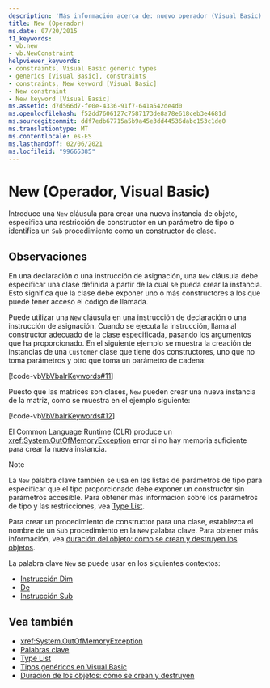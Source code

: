 ```yaml
---
description: 'Más información acerca de: nuevo operador (Visual Basic)'
title: New (Operador)
ms.date: 07/20/2015
f1_keywords:
- vb.new
- vb.NewConstraint
helpviewer_keywords:
- constraints, Visual Basic generic types
- generics [Visual Basic], constraints
- constraints, New keyword [Visual Basic]
- New constraint
- New keyword [Visual Basic]
ms.assetid: d7d566d7-fe0e-4336-91f7-641a542de4d0
ms.openlocfilehash: f52dd7606127c7587173de8a78e618ceb3e4681d
ms.sourcegitcommit: ddf7edb67715a5b9a45e3dd44536dabc153c1de0
ms.translationtype: MT
ms.contentlocale: es-ES
ms.lasthandoff: 02/06/2021
ms.locfileid: "99665385"
---
```

# <a name="new-operator-visual-basic"></a>New (Operador, Visual Basic)

Introduce una `New` cláusula para crear una nueva instancia de objeto, especifica una restricción de constructor en un parámetro de tipo o identifica un `Sub` procedimiento como un constructor de clase.

## <a name="remarks"></a>Observaciones

En una declaración o una instrucción de asignación, una `New` cláusula debe especificar una clase definida a partir de la cual se pueda crear la instancia. Esto significa que la clase debe exponer uno o más constructores a los que puede tener acceso el código de llamada.

Puede utilizar una `New` cláusula en una instrucción de declaración o una instrucción de asignación. Cuando se ejecuta la instrucción, llama al constructor adecuado de la clase especificada, pasando los argumentos que ha proporcionado. En el siguiente ejemplo se muestra la creación de instancias de una `Customer` clase que tiene dos constructores, uno que no toma parámetros y otro que toma un parámetro de cadena:

[!code-vb[VbVbalrKeywords#11](~/samples/snippets/visualbasic/VS_Snippets_VBCSharp/VbVbalrKeywords/VB/Class6.vb#11)]

Puesto que las matrices son clases, `New` pueden crear una nueva instancia de la matriz, como se muestra en el ejemplo siguiente:

[!code-vb[VbVbalrKeywords#12](~/samples/snippets/visualbasic/VS_Snippets_VBCSharp/VbVbalrKeywords/VB/Class6.vb#12)]

El Common Language Runtime (CLR) produce un <xref:System.OutOfMemoryException> error si no hay memoria suficiente para crear la nueva instancia.

> [!NOTE]
> La `New` palabra clave también se usa en las listas de parámetros de tipo para especificar que el tipo proporcionado debe exponer un constructor sin parámetros accesible. Para obtener más información sobre los parámetros de tipo y las restricciones, vea [Type List](../statements/type-list.md).

Para crear un procedimiento de constructor para una clase, establezca el nombre de un `Sub` procedimiento en la `New` palabra clave. Para obtener más información, vea [duración del objeto: cómo se crean y destruyen los objetos](../../programming-guide/language-features/objects-and-classes/object-lifetime-how-objects-are-created-and-destroyed.md).

La palabra clave `New` se puede usar en los siguientes contextos:

- [Instrucción Dim](../statements/dim-statement.md)
- [De](../statements/of-clause.md)
- [Instrucción Sub](../statements/sub-statement.md)

## <a name="see-also"></a>Vea también

- <xref:System.OutOfMemoryException>
- [Palabras clave](../keywords/index.md)
- [Type List](../statements/type-list.md)
- [Tipos genéricos en Visual Basic](../../programming-guide/language-features/data-types/generic-types.md)
- [Duración de los objetos: cómo se crean y destruyen](../../programming-guide/language-features/objects-and-classes/object-lifetime-how-objects-are-created-and-destroyed.md)
